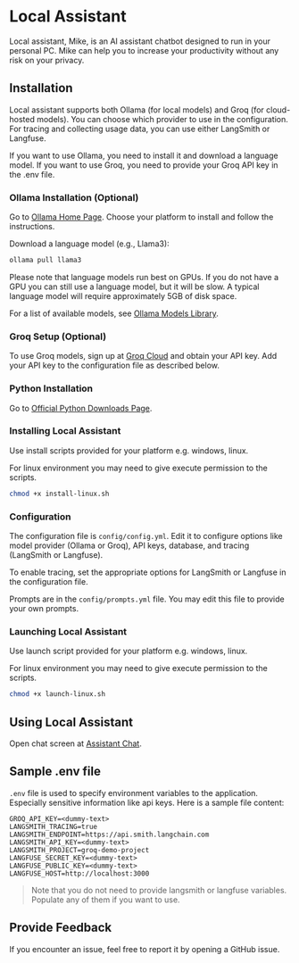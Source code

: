 # Local Assistant

Local assistant, Mike, is an AI assistant chatbot designed to run in your personal PC.
Mike can help you to increase your productivity without any risk on your privacy.

## Installation

Local assistant supports both Ollama (for local models) and Groq (for cloud-hosted models). You can choose which provider to use in the configuration. For tracing and collecting usage data, you can use either LangSmith or Langfuse.

If you want to use Ollama, you need to install it and download a language model. If you want to use Groq, you need to provide your Groq API key in the .env file.


### Ollama Installation (Optional)

Go to [Ollama Home Page](https://ollama.com/). Choose your platform to install and follow the instructions.

Download a language model (e.g., Llama3):

```bash
ollama pull llama3
```

Please note that language models run best on GPUs. If you do not have a GPU you can still use a language model, but it will be slow. A typical language model will require approximately 5GB of disk space.

For a list of available models, see [Ollama Models Library](https://ollama.com/library).

### Groq Setup (Optional)

To use Groq models, sign up at [Groq Cloud](https://console.groq.com/) and obtain your API key. Add your API key to the configuration file as described below.

### Python Installation

Go to [Official Python Downloads Page](https://www.python.org/downloads/).

### Installing Local Assistant

Use install scripts provided for your platform e.g. windows, linux.

For linux environment you may need to give execute permission to the scripts.

```bash
chmod +x install-linux.sh
```


### Configuration

The configuration file is `config/config.yml`. Edit it to configure options like model provider (Ollama or Groq), API keys, database, and tracing (LangSmith or Langfuse).

To enable tracing, set the appropriate options for LangSmith or Langfuse in the configuration file.

Prompts are in the `config/prompts.yml` file. You may edit this file to provide your own prompts.

### Launching Local Assistant

Use launch script provided for your platform e.g. windows, linux.

For linux environment you may need to give execute permission to the scripts.

```bash
chmod +x launch-linux.sh
```

## Using Local Assistant

Open chat screen at [Assistant Chat](http://localhost:8501/Assistant_Chat).

## Sample .env file

`.env` file is used to specify environment variables to the application. Especially sensitive information like api keys. Here is a sample file content:

```text
GROQ_API_KEY=<dummy-text>
LANGSMITH_TRACING=true
LANGSMITH_ENDPOINT=https://api.smith.langchain.com
LANGSMITH_API_KEY=<dummy-text>
LANGSMITH_PROJECT=groq-demo-project
LANGFUSE_SECRET_KEY=<dummy-text>
LANGFUSE_PUBLIC_KEY=<dummy-text>
LANGFUSE_HOST=http://localhost:3000
```
> Note that you do not need to provide langsmith or langfuse variables. Populate any of them if you want to use.

## Provide Feedback

If you encounter an issue, feel free to report it by opening a GitHub issue.

